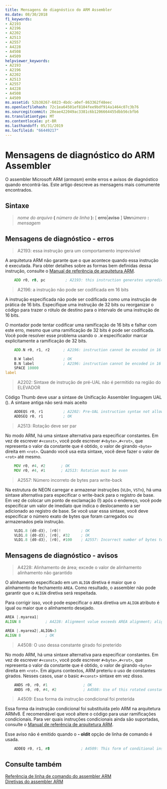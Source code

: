 ```yaml
---
title: Mensagens de diagnóstico do ARM Assembler
ms.date: 08/30/2018
f1_keywords:
- A2193
- A2196
- A2202
- A2513
- A2557
- A4228
- A4508
- A4509
helpviewer_keywords:
- A2193
- A2196
- A2202
- A2513
- A2557
- A4228
- A4508
- A4509
ms.assetid: 52b38267-6023-4bdc-a0ef-863362f48eec
ms.openlocfilehash: 72c1ea64501ef8104fee9bdf914a1464c07c3b76
ms.sourcegitcommit: 28eae422049ac3381c6b1206664455dbb56cbfb6
ms.translationtype: MT
ms.contentlocale: pt-BR
ms.lasthandoff: 05/31/2019
ms.locfileid: "66449217"
---
```

# <a name="arm-assembler-diagnostic-messages"></a>Mensagens de diagnóstico do ARM Assembler

O assembler Microsoft ARM (*armasm*) emite erros e avisos de diagnóstico quando encontrá-las. Este artigo descreve as mensagens mais comumente encontrados.

## <a name="syntax"></a>Sintaxe

> <em>nome do arquivo</em> **(** <em>número de linha</em> **):** \[ **erro**|**aviso** ] **Um**<em>número</em> **:** *mensagem*

## <a name="diagnostic-messages---errors"></a>Mensagens de diagnóstico - erros

> A2193: essa instrução gera um comportamento imprevisível

A arquitetura ARM não garante que o que acontece quando essa instrução é executada.  Para obter detalhes sobre as formas bem definidas dessa instrução, consulte o [Manual de referência de arquitetura ARM](https://go.microsoft.com/fwlink/p/?linkid=246464).

```asm
    ADD r0, r8, pc         ; A2193: this instruction generates unpredictable behavior
```

> A2196: a instrução não pode ser codificada em 16 bits

A instrução especificada não pode ser codificada como uma instrução de prática de 16 bits.  Especifique uma instrução de 32 bits ou reorganizar o código para trazer o rótulo de destino para o intervalo de uma instrução de 16 bits.

O montador pode tentar codificar uma ramificação de 16 bits e falhar com este erro, mesmo que uma ramificação de 32 bits é pode ser codificada. Você pode resolver esse problema usando o `.W` especificador marcar explicitamente a ramificação de 32 bits.

```asm
    ADD.N r0, r1, r2      ; A2196: instruction cannot be encoded in 16 bits

    B.W label             ; OK
    B.N label             ; A2196: instruction cannot be encoded in 16 bits
    SPACE 10000
label
```

> A2202: Sintaxe de instrução de pré-UAL não é permitido na região do ELEVADOR

Código Thumb deve usar a sintaxe de Unificação Assembler linguagem UAL ().  A sintaxe antiga não será mais aceito

```asm
    ADDEQS r0, r1         ; A2202: Pre-UAL instruction syntax not allowed in THUMB region
    ADDSEQ r0, r1         ; OK
```

> A2513: Rotação deve ser par

No modo ARM, há uma sintaxe alternativa para especificar constantes.  Em vez de escrever `#<const>`, você pode escrever `#<byte>,#<rot>`, que representa o valor da constante que é obtido, o valor de girando `<byte>` direita em `<rot>`.  Quando você usa esta sintaxe, você deve fazer o valor de `<rot>` até mesmo.

```asm
    MOV r0, #4, #2       ; OK
    MOV r0, #4, #1       ; A2513: Rotation must be even
```

> A2557: Número incorreto de bytes para write-back

Na estrutura de NEON carregar e armazenar instruções (`VLDn`, `VSTn`), há uma sintaxe alternativa para especificar o write-back para o registro de base.  Em vez de colocar um ponto de exclamação (!) após o endereço, você pode especificar um valor de imediato que indica o deslocamento a ser adicionado ao registro de base.  Se você usar essa sintaxe, você deve especificar o número exato de bytes que foram carregados ou armazenados pela instrução.

```asm
    VLD1.8 {d0-d3}, [r0]!         ; OK
    VLD1.8 {d0-d3}, [r0], #32     ; OK
    VLD1.8 {d0-d3}, [r0], #100    ; A2557: Incorrect number of bytes to write back
```

## <a name="diagnostic-messages---warnings"></a>Mensagens de diagnóstico - avisos

> A4228: Alinhamento de área; excede o valor de alinhamento alinhamento não garantido

O alinhamento especificado em um `ALIGN` diretiva é maior que o alinhamento de fechamento `AREA`.  Como resultado, o assembler não pode garantir que o `ALIGN` diretiva será respeitada.

Para corrigir isso, você pode especificar o `AREA` diretiva um `ALIGN` atributo é igual ou maior que o alinhamento desejado.

```asm
AREA |.myarea1|
ALIGN 8           ; A4228: Alignment value exceeds AREA alignment; alignment not guaranteed

AREA |.myarea2|,ALIGN=3
ALIGN 8           ; OK
```

> A4508: O uso dessa constante girado foi preterido

No modo ARM, há uma sintaxe alternativa para especificar constantes.  Em vez de escrever `#<const>`, você pode escrever `#<byte>,#<rot>`, que representa o valor da constante que é obtido, o valor de girando `<byte>` direita em `<rot>`.  Em alguns contextos, ARM preteriu o uso de constantes girados. Nesses casos, usar o basic `#<const>` sintaxe em vez disso.

```asm
    ANDS r0, r0, #1                ; OK
    ANDS r0, r0, #4, #2            ; A4508: Use of this rotated constant is deprecated
```

> A4509: Essa forma da instrução condicional foi preterida

Essa forma da instrução condicional foi substituída pelo ARM na arquitetura ARMv8. É recomendável que você altere o código para usar ramificações condicionais. Para ver quais instruções condicionais ainda são suportadas, consulte o [Manual de referência de arquitetura ARM](https://go.microsoft.com/fwlink/p/?linkid=246464).

Esse aviso não é emitido quando o **- oldit** opção de linha de comando é usada.

```asm
    ADDEQ r0, r1, r8              ; A4509: This form of conditional instruction is deprecated
```

## <a name="see-also"></a>Consulte também

[Referência de linha de comando do assembler ARM](../../assembler/arm/arm-assembler-command-line-reference.md)<br/>
[Diretivas do assembler ARM](../../assembler/arm/arm-assembler-directives.md)<br/>
